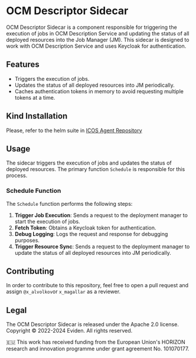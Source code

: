 # OCM Descriptor Sidecar

OCM Descriptor Sidecar is a component responsible for triggering the execution of jobs in OCM Description Service and updating the status of all deployed resources into the Job Manager (JM). This sidecar is designed to work with OCM Description Service and uses Keycloak for authentication.

## Features

- Triggers the execution of jobs.
- Updates the status of all deployed resources into JM periodically.
- Caches authentication tokens in memory to avoid requesting multiple tokens at a time.

## Kind Installation

Please, refer to the helm suite in [ICOS Agent Repository](https://production.eng.it/gitlab/icos/suites/icos-agent)

## Usage

The sidecar triggers the execution of jobs and updates the status of deployed resources. The primary function `Schedule` is responsible for this process.

### Schedule Function

The `Schedule` function performs the following steps:

1. **Trigger Job Execution**: Sends a request to the deployment manager to start the execution of jobs.
2. **Fetch Token**: Obtains a Keycloak token for authentication.
3. **Debug Logging**: Logs the request and response for debugging purposes.
4. **Trigger Resource Sync**: Sends a request to the deployment manager to update the status of all deployed resources into JM periodically.


## Contributing

In order to contribute to this repository, feel free to open a pull request and assign `@x_alvolkov`or `x_magallar` as a reviewer.

## Legal

The OCM Descriptor Sidecar is released under the Apache 2.0 license.
Copyright © 2022-2024 Eviden. All rights reserved.

🇪🇺 This work has received funding from the European Union's HORIZON research and innovation programme under grant agreement No. 101070177.
